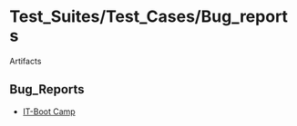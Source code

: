 # Test_Suites/Test_Cases/Bug_reports
Artifacts 

## Bug_Reports
- [IT-Boot Camp](https://docs.google.com/spreadsheets/d/1Q5gJyc2Nm2WM11g8mklslsKNntEfST3GN4g3D6lHrK0/edit?usp=sharing)
